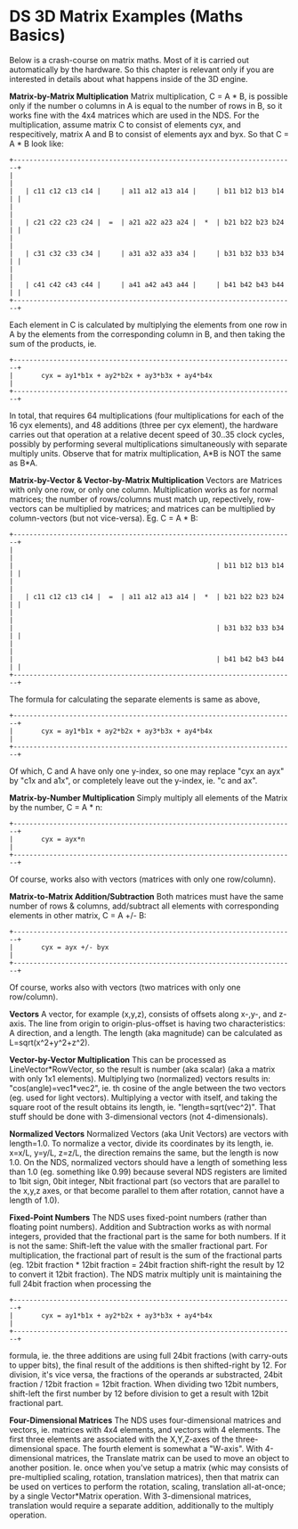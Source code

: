 # DS 3D Matrix Examples (Maths Basics)


Below is a crash-course on matrix maths. Most of it is carried out
automatically by the hardware. So this chapter is relevant only if you
are interested in details about what happens inside of the 3D engine.

**Matrix-by-Matrix Multiplication**
Matrix multiplication, C = A \* B, is possible only if the number o
columns in A is equal to the number of rows in B, so it works fine with
the 4x4 matrices which are used in the NDS. For the multiplication,
assume matrix C to consist of elements cyx, and respecitively, matrix A
and B to consist of elements ayx and byx. So that C = A \* B look
like:

```
+-----------------------------------------------------------------------+
|                                                                       |
|   | c11 c12 c13 c14 |     | a11 a12 a13 a14 |     | b11 b12 b13 b14 | |
|                                                                       |
|   | c21 c22 c23 c24 |  =  | a21 a22 a23 a24 |  *  | b21 b22 b23 b24 | |
|                                                                       |
|   | c31 c32 c33 c34 |     | a31 a32 a33 a34 |     | b31 b32 b33 b34 | |
|                                                                       |
|   | c41 c42 c43 c44 |     | a41 a42 a43 a44 |     | b41 b42 b43 b44 | |
+-----------------------------------------------------------------------+
```

Each element in C is calculated by multiplying the elements from one row
in A by the elements from the corresponding column in B, and then taking
the sum of the products, ie.

```
+-----------------------------------------------------------------------+
|       cyx = ay1*b1x + ay2*b2x + ay3*b3x + ay4*b4x                     |
+-----------------------------------------------------------------------+
```

In total, that requires 64 multiplications (four multiplications for
each of the 16 cyx elements), and 48 additions (three per cyx element),
the hardware carries out that operation at a relative decent speed of
30..35 clock cycles, possibly by performing several multiplications
simultaneously with separate multiply units.
Observe that for matrix multiplication, A\*B is NOT the same as B\*A.

**Matrix-by-Vector & Vector-by-Matrix Multiplication**
Vectors are Matrices with only one row, or only one column.
Multiplication works as for normal matrices; the number of rows/columns
must match up, repectively, row-vectors can be multiplied by matrices;
and matrices can be multiplied by column-vectors (but not vice-versa).
Eg. C = A \* B:

```
+-----------------------------------------------------------------------+
|                                                                       |
|                                                   | b11 b12 b13 b14 | |
|                                                                       |
|   | c11 c12 c13 c14 |  =  | a11 a12 a13 a14 |  *  | b21 b22 b23 b24 | |
|                                                                       |
|                                                   | b31 b32 b33 b34 | |
|                                                                       |
|                                                   | b41 b42 b43 b44 | |
+-----------------------------------------------------------------------+
```

The formula for calculating the separate elements is same as above,

```
+-----------------------------------------------------------------------+
|       cyx = ay1*b1x + ay2*b2x + ay3*b3x + ay4*b4x                     |
+-----------------------------------------------------------------------+
```

Of which, C and A have only one y-index, so one may replace \"cyx an
ayx\" by \"c1x and a1x\", or completely leave out the y-index, ie. \"c
and ax\".

**Matrix-by-Number Multiplication**
Simply multiply all elements of the Matrix by the number, C = A \* n:

```
+-----------------------------------------------------------------------+
|       cyx = ayx*n                                                     |
+-----------------------------------------------------------------------+
```

Of course, works also with vectors (matrices with only one row/column).

**Matrix-to-Matrix Addition/Subtraction**
Both matrices must have the same number of rows & columns, add/subtract
all elements with corresponding elements in other matrix, C = A +/- B:

```
+-----------------------------------------------------------------------+
|       cyx = ayx +/- byx                                               |
+-----------------------------------------------------------------------+
```

Of course, works also with vectors (two matrices with only one
row/column).

**Vectors**
A vector, for example (x,y,z), consists of offsets along x-,y-, and
z-axis. The line from origin to origin-plus-offset is having two
characteristics: A direction, and a length.
The length (aka magnitude) can be calculated as L=sqrt(x\^2+y\^2+z\^2).

**Vector-by-Vector Multiplication**
This can be processed as LineVector\*RowVector, so the result is 
number (aka scalar) (aka a matrix with only 1x1 elements). Multiplying
two (normalized) vectors results in: \"cos(angle)=vec1\*vec2\", ie. th
cosine of the angle between the two vectors (eg. used for light
vectors). Multiplying a vector with itself, and taking the square root
of the result obtains its length, ie. \"length=sqrt(vec\^2)\".
That stuff should be done with 3-dimensional vectors (not
4-dimensionals).

**Normalized Vectors**
Normalized Vectors (aka Unit Vectors) are vectors with length=1.0. To
normalize a vector, divide its coordinates by its length, ie. x=x/L,
y=y/L, z=z/L, the direction remains the same, but the length is now
1.0.
On the NDS, normalized vectors should have a length of something less
than 1.0 (eg. something like 0.99) because several NDS registers are
limited to 1bit sign, 0bit integer, Nbit fractional part (so vectors
that are parallel to the x,y,z axes, or that become parallel to them
after rotation, cannot have a length of 1.0).

**Fixed-Point Numbers**
The NDS uses fixed-point numbers (rather than floating point numbers).
Addition and Subtraction works as with normal integers, provided that
the fractional part is the same for both numbers. If it is not the same:
Shift-left the value with the smaller fractional part.
For multiplication, the fractional part of result is the sum of the
fractional parts (eg. 12bit fraction \* 12bit fraction = 24bit fraction
shift-right the result by 12 to convert it 12bit fraction). The NDS
matrix multiply unit is maintaining the full 24bit fraction when
processing the

```
+-----------------------------------------------------------------------+
|       cyx = ay1*b1x + ay2*b2x + ay3*b3x + ay4*b4x                     |
+-----------------------------------------------------------------------+
```

formula, ie. the three additions are using full 24bit fractions (with
carry-outs to upper bits), the final result of the additions is then
shifted-right by 12.
For division, it\'s vice versa, the fractions of the operands ar
substracted, 24bit fraction / 12bit fraction = 12bit fraction. When
dividing two 12bit numbers, shift-left the first number by 12 before
division to get a result with 12bit fractional part.

**Four-Dimensional Matrices**
The NDS uses four-dimensional matrices and vectors, ie. matrices with
4x4 elements, and vectors with 4 elements. The first three elements are
associated with the X,Y,Z-axes of the three-dimensional space. The
fourth element is somewhat a \"W-axis\".
With 4-dimensional matrices, the Translate matrix can be used to move an
object to another position. Ie. once when you\'ve setup a matrix (whic
may consists of pre-multiplied scaling, rotation, translation matrices),
then that matrix can be used on vertices to perform the rotation,
scaling, translation all-at-once; by a single Vector\*Matrix operation.
With 3-dimensional matrices, translation would require a separate
addition, additionally to the multiply operation.



